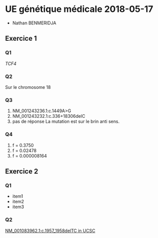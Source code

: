 # UE génétique médicale 2018-05-17
* Nathan BENMERIDJA
## Exercice 1
### Q1
*TCF4*
### Q2
Sur le chromosome 18
### Q3
1. NM_001243236.1:c.1449A>G
2. NM_001243232.1:c.336+18306delC
3. pas de réponse
La mutation est sur le brin anti sens.
### Q4
1. f = 0.3750
2. f = 0.02478
3. f = 0.000008164
## Exercice 2
### Q1
* item1
* item2
* item3
### Q2
[NM_001083962.1:c.1957_1958delTC in UCSC](http://example.com)
